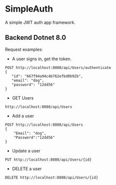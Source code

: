 # SimpleAuth
A simple JWT auth app framework.
## Backend Dotnet 8.0 
Request examples:
 - A user signs in, get the token.
 ```
POST http://localhost:8080/api/Users/authenticate 
{
    "id": "667f94a94c4b762efbd0b92b",
    "email": "dog",
    "password": "12dd56"
}
```
 - GET Users
```
http://localhost:8080/api/Users
```
 - Add a user
```
POST http://localhost:8080/api/Users
{
    "Email": "dog",
    "Password":"12dd56"
}
```
 - Update a user
```
PUT http://localhost:8080/api/Users/{id}
```
 - DELETE a user
```
DELETE http://localhost:8080/api/Users/{id}
```


